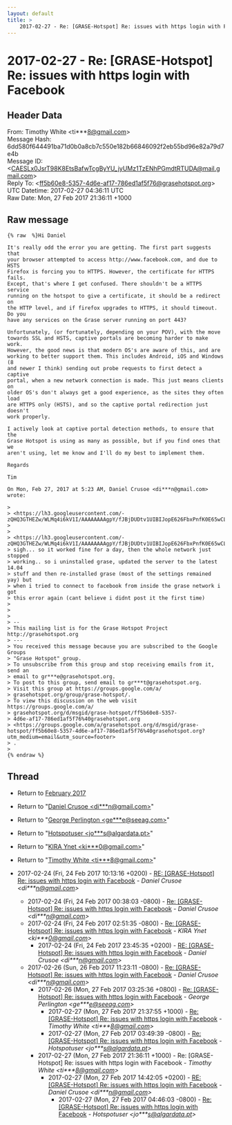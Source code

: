 ```yaml
---
layout: default
title: >
    2017-02-27 - Re: [GRASE-Hotspot] Re: issues with https login with Facebook
---
```


# 2017-02-27 - Re: [GRASE-Hotspot] Re: issues with https login with Facebook

## Header Data

From: Timothy White \<ti***8@gmail.com\><br>
Message Hash: 6dd580f644491ba71d0b0a8cb7c550e182b66846092f2eb55bd96e82a79d7e4b<br>
Message ID: \<CAESLx0JsrT98K8EtsBafwTcgByYU_jyUMz1TzENhPGmdtRTUDA@mail.gmail.com\><br>
Reply To: \<ff5b60e8-5357-4d6e-af17-786ed1af5f76@grasehotspot.org\><br>
UTC Datetime: 2017-02-27 04:36:11 UTC<br>
Raw Date: Mon, 27 Feb 2017 21:36:11 +1000<br>

## Raw message

```
{% raw  %}Hi Daniel

It's really odd the error you are getting. The first part suggests that
your browser attempted to access http://www.facebook.com, and due to HSTS
Firefox is forcing you to HTTPS. However, the certificate for HTTPS fails.
Except, that's where I get confused. There shouldn't be a HTTPS service
running on the hotspot to give a certificate, it should be a redirect on
the HTTP level, and if firefox upgrades to HTTPS, it should timeout. Do you
have any services on the Grase server running on port 443?

Unfortunately, (or fortunately, depending on your POV), with the move
towards SSL and HSTS, captive portals are becoming harder to make work.
However, the good news is that modern OS's are aware of this, and are
working to better support them. This includes Android, iOS and Windows (8
and newer I think) sending out probe requests to first detect a captive
portal, when a new network connection is made. This just means clients on
older OS's don't always get a good experience, as the sites they often load
are HTTPS only (HSTS), and so the captive portal redirection just doesn't
work properly.

I actively look at captive portal detection methods, to ensure that the
Grase Hotspot is using as many as possible, but if you find ones that we
aren't using, let me know and I'll do my best to implement them.

Regards

Tim

On Mon, Feb 27, 2017 at 5:23 AM, Daniel Crusoe <di***n@gmail.com>
wrote:

>
> <https://lh3.googleusercontent.com/-zQHQ3GTHEZw/WLMq4i6kV1I/AAAAAAAAgpY/fJBjDUDtv1UIBIJopE626FbxPnfK0E65wCLcB/s1600/internet%2Bfault.jpg>
>
>
> <https://lh3.googleusercontent.com/-zQHQ3GTHEZw/WLMq4i6kV1I/AAAAAAAAgpY/fJBjDUDtv1UIBIJopE626FbxPnfK0E65wCLcB/s1600/internet%2Bfault.jpg>
> sigh... so it worked fine for a day, then the whole network just stopped
> working.. so i uninstalled grase, updated the server to the latest 14.04
> stuff and then re-installed grase (most of the settings remained yay) but
> when i tried to connect to facebook from inside the grase network i got
> this error again (cant believe i didnt post it the first time)
>
>
>
> --
> This mailing list is for the Grase Hotspot Project http://grasehotspot.org
> ---
> You received this message because you are subscribed to the Google Groups
> "Grase Hotspot" group.
> To unsubscribe from this group and stop receiving emails from it, send an
> email to gr***e@grasehotspot.org.
> To post to this group, send email to gr***t@grasehotspot.org.
> Visit this group at https://groups.google.com/a/
> grasehotspot.org/group/grase-hotspot/.
> To view this discussion on the web visit https://groups.google.com/a/
> grasehotspot.org/d/msgid/grase-hotspot/ff5b60e8-5357-
> 4d6e-af17-786ed1af5f76%40grasehotspot.org
> <https://groups.google.com/a/grasehotspot.org/d/msgid/grase-hotspot/ff5b60e8-5357-4d6e-af17-786ed1af5f76%40grasehotspot.org?utm_medium=email&utm_source=footer>
> .
>
{% endraw %}
```

## Thread

+ Return to [February 2017](/archive/2017/02)

+ Return to "[Daniel Crusoe <di***n<span>@</span>gmail.com>](/authors/di___n_at_gmail_com)"
+ Return to "[George Perlington <ge***e<span>@</span>seeag.com>](/authors/ge___e_at_seeag_com)"
+ Return to "[Hotspotuser <jo***s<span>@</span>algardata.pt>](/authors/jo___s_at_algardata_pt)"
+ Return to "[KIRA Ynet <ki***0<span>@</span>gmail.com>](/authors/ki___0_at_gmail_com)"
+ Return to "[Timothy White <ti***8<span>@</span>gmail.com>](/authors/ti___8_at_gmail_com)"

+ 2017-02-24 (Fri, 24 Feb 2017 10:13:16 +0200) - [RE: [GRASE-Hotspot] Re: issues with https login with Facebook](/archive/2017/02/e91a56ba03a27a601475d6fb93dc82086fcf8365b5485c0ab288cb9feb935ff0) - _Daniel Crusoe \<di***n@gmail.com\>_
  + 2017-02-24 (Fri, 24 Feb 2017 00:38:03 -0800) - [Re: [GRASE-Hotspot] Re: issues with https login with Facebook](/archive/2017/02/8916796d3ea5fea443af058d82f3beb8d2f24c7115f14a6343e89f94a4c40e29) - _Daniel Crusoe \<di***n@gmail.com\>_
  + 2017-02-24 (Fri, 24 Feb 2017 02:51:35 -0800) - [Re: [GRASE-Hotspot] Re: issues with https login with Facebook](/archive/2017/02/5cb6ac866982beab52138170a95cc5744cb6cf92b206659546cdbc3db6133b1e) - _KIRA Ynet \<ki***0@gmail.com\>_
    + 2017-02-24 (Fri, 24 Feb 2017 23:45:35 +0200) - [RE: [GRASE-Hotspot] Re: issues with https login with Facebook](/archive/2017/02/bf8bfe334ba0bf31a2b4a839e62cd697d4e7ed306bfc0b051b6fc5cac9f802a0) - _Daniel Crusoe \<di***n@gmail.com\>_
  + 2017-02-26 (Sun, 26 Feb 2017 11:23:11 -0800) - [Re: [GRASE-Hotspot] Re: issues with https login with Facebook](/archive/2017/02/5dd7600ff3685891ecb4bfbf394032b822453a23824fd27f9000790f2786c064) - _Daniel Crusoe \<di***n@gmail.com\>_
    + 2017-02-26 (Mon, 27 Feb 2017 03:25:36 +0800) - [Re: [GRASE-Hotspot] Re: issues with https login with Facebook](/archive/2017/02/c8ed30e26ba3fe2253b6a4dcea29b93df2f1cf86bb09eb72e6c31379499b8a63) - _George Perlington \<ge***e@seeag.com\>_
      + 2017-02-27 (Mon, 27 Feb 2017 21:37:55 +1000) - [Re: [GRASE-Hotspot] Re: issues with https login with Facebook](/archive/2017/02/f294e1f24ea02a5a379f39b33d5e0aa3a399f1381abb245afdda82528855883b) - _Timothy White \<ti***8@gmail.com\>_
      + 2017-02-27 (Mon, 27 Feb 2017 03:49:39 -0800) - [Re: [GRASE-Hotspot] Re: issues with https login with Facebook](/archive/2017/02/e24511afea57ea176a9b8ae8855d03f8b4db6821ba7359c592f43cb02eb67a8c) - _Hotspotuser \<jo***s@algardata.pt\>_
    + 2017-02-27 (Mon, 27 Feb 2017 21:36:11 +1000) - Re: [GRASE-Hotspot] Re: issues with https login with Facebook - _Timothy White \<ti***8@gmail.com\>_
      + 2017-02-27 (Mon, 27 Feb 2017 14:42:05 +0200) - [RE: [GRASE-Hotspot] Re: issues with https login with Facebook](/archive/2017/02/6b25105900ad7673645c0fbfb61641e6bae8156a0a1a1e5a3da0f049b3791b89) - _Daniel Crusoe \<di***n@gmail.com\>_
        + 2017-02-27 (Mon, 27 Feb 2017 04:46:03 -0800) - [Re: [GRASE-Hotspot] Re: issues with https login with Facebook](/archive/2017/02/6a4b60366cbb923fad6cc9d9be0430ea7ac678f4db2e98af77d56d0e570c6f7b) - _Hotspotuser \<jo***s@algardata.pt\>_

